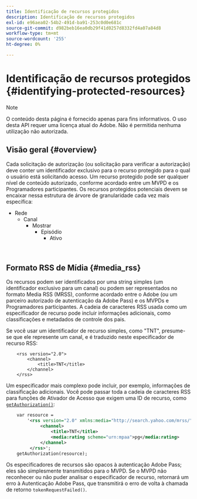 ```yaml
---
title: Identificação de recursos protegidos
description: Identificação de recursos protegidos
exl-id: e96aea02-54b2-491d-ba91-253c0d0e681c
source-git-commit: d982beb16ea0db29f41d0257d8332fd4a07a84d8
workflow-type: tm+mt
source-wordcount: '255'
ht-degree: 0%

---
```


# Identificação de recursos protegidos {#identifying-protected-resources}

>[!NOTE]
>
>O conteúdo desta página é fornecido apenas para fins informativos. O uso desta API requer uma licença atual do Adobe. Não é permitida nenhuma utilização não autorizada.

## Visão geral {#overview}

Cada solicitação de autorização (ou solicitação para verificar a autorização) deve conter um identificador exclusivo para o recurso protegido para o qual o usuário está solicitando acesso. Um recurso protegido pode ser qualquer nível de conteúdo autorizado, conforme acordado entre um MVPD e os Programadores participantes. Os recursos protegidos potenciais devem se encaixar nessa estrutura de árvore de granularidade cada vez mais específica:

- Rede
   - Canal
      - Mostrar
         - Episódio
            - Ativo

</br>

## Formato RSS de Mídia {#media_rss}

Os recursos podem ser identificados por uma string simples (um identificador exclusivo para um canal) ou podem ser representados no formato Media RSS (MRSS), conforme acordado entre o Adobe (ou um parceiro autorizado de autenticação da Adobe Pass) e os MVPDs e Programadores participantes. A cadeia de caracteres RSS usada como um especificador de recurso pode incluir informações adicionais, como classificações e metadados de controle dos pais.


Se você usar um identificador de recurso simples, como &quot;TNT&quot;, presume-se que ele represente um canal, e é traduzido neste especificador de recurso RSS:

```RSS
    <rss version="2.0"> 
        <channel>
            <title>TNT</title>
        </channel>
    </rss>
```


Um especificador mais complexo pode incluir, por exemplo, informações de classificação adicionais. Você pode passar toda a cadeia de caracteres RSS para funções de Ativador de Acesso que exigem uma ID de recurso, como [`getAuthorization()`](/help/authentication/integration-guide-programmers/legacy/rest-api-v1/rest-api-reference.md):

```rss
    var resource = 
        '<rss version="2.0" xmlns:media="http://search.yahoo.com/mrss/"> 
             <channel>
                 <title>TNT</title>
                 <media:rating scheme="urn:mpaa">pg</media:rating>
             </channel>
         </rss>'; 
    getAuthorization(resource);
```

Os especificadores de recursos são opacos à autenticação Adobe Pass; eles são simplesmente transmitidos para o MVPD. Se o MVPD não reconhecer ou não puder analisar o especificador de recurso, retornará um erro à Autenticação Adobe Pass, que transmitirá o erro de volta à chamada de retorno `tokenRequestFailed()`.

<!--
## Related Information {#related}

-  User Metadata
-  Preflight Authorization
-->
